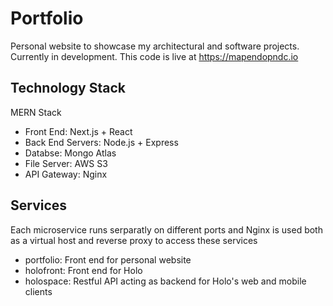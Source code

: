 # Portfolio
Personal website to showcase my architectural and software projects.
Currently in development.
This code is live at https://mapendopndc.io

Technology Stack
-
MERN Stack
- Front End: Next.js + React
- Back End Servers: Node.js  + Express
- Databse: Mongo Atlas
- File Server: AWS S3
- API Gateway: Nginx

Services
- 
Each microservice runs serparatly on different ports and Nginx is used both as a virtual host and reverse proxy to access these services
- portfolio: Front end for personal website
- holofront: Front end for Holo
- holospace: Restful API acting as backend for Holo's web and mobile clients 
